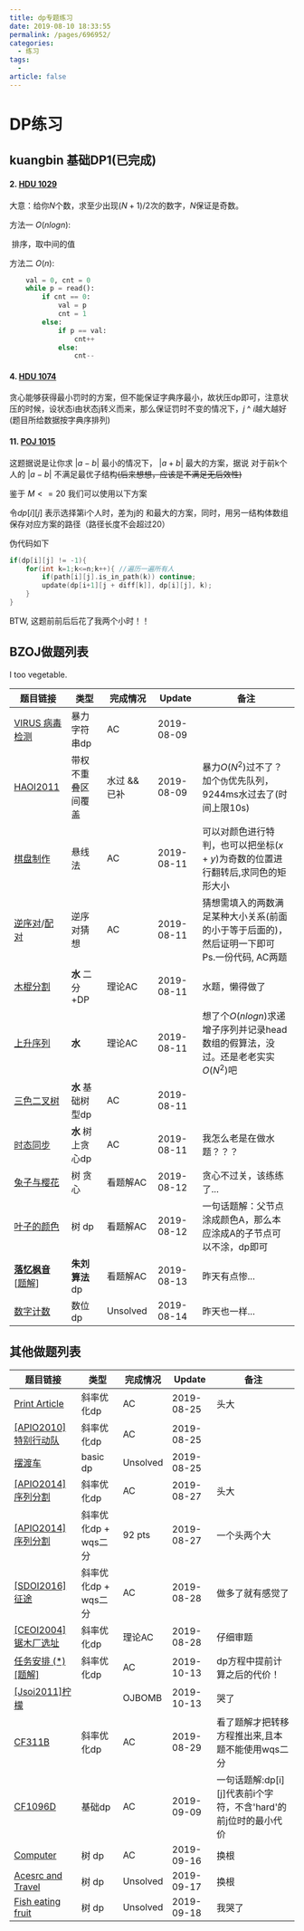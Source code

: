 ```yaml
---
title: dp专题练习
date: 2019-08-10 18:33:55
permalink: /pages/696952/
categories: 
  - 练习
tags: 
  - 
article: false
---
```

# DP练习

## kuangbin 基础DP1(已完成)

#### 2. [HDU 1029](http://acm.hdu.edu.cn/showproblem.php?pid=1029)

大意：给你$N$个数，求至少出现$(N+1)/2$次的数字，$N$保证是奇数。

方法一 $O(n log n)$: 

​		排序，取中间的值

方法二  $O(n)$:

```python
	val = 0, cnt = 0
	while p = read():
		if cnt == 0:
			val = p
			cnt = 1
		else:
            if p == val:
                cnt++
            else:
                cnt--
```

#### 4. [HDU 1074](https://vjudge.net/problem/HDU-1074)

贪心能够获得最小罚时的方案，但不能保证字典序最小，故状压dp即可，注意状压的时候，设状态i由状态j转义而来，那么保证罚时不变的情况下，$j$ ^ $i$越大越好(题目所给数据按字典序排列)

#### 11. [POJ 1015](https://cn.vjudge.net/problem/POJ-1015#author=0258)

这题据说是让你求 $\vert a - b \vert$ 最小的情况下， $\vert a + b \vert$ 最大的方案，据说 对于前k个人的 $\vert a - b\vert$ 不满足最优子结构~~(后来想想，应该是不满足无后效性)~~

鉴于 $M<=20$ 我们可以使用以下方案

令$dp[i][j]$ 表示选择第i个人时，差为j的 和最大的方案，同时，用另一结构体数组保存对应方案的路径（路径长度不会超过20）

伪代码如下

```cpp
if(dp[i][j] != -1){
	for(int k=1;k<=n;k++){ //遍历一遍所有人
		if(path[i][j].is_in_path(k)) continue;
		update(dp[i+1][j + diff[k]], dp[i][j], k);
	}
}
```

BTW, 这题前前后后花了我两个小时！！



## BZOJ做题列表

I too vegetable.

| 题目链接                                                     | 类型               | 完成情况     | Update     | 备注                                                         |
| ------------------------------------------------------------ | ------------------ | ------------ | ---------- | ------------------------------------------------------------ |
| [VIRUS 病毒检测](https://vjudge.net/problem/HYSBZ-1966)      | 暴力字符串dp       | AC           | 2019-08-09 |                                                              |
| [HAOI2011](https://vjudge.net/problem/HYSBZ-2298)            | 带权不重叠区间覆盖 | 水过 && 已补 | 2019-08-09 | 暴力$O(N^2)$过不了？加个`伪`优先队列，9244ms水过去了(时间上限10s) |
| [棋盘制作](https://vjudge.net/problem/HYSBZ-1057)            | 悬线法             | AC           | 2019-08-11 | 可以对颜色进行特判，也可以把坐标$(x+y)$为奇数的位置进行翻转后,求同色的矩形大小 |
| [逆序对](https://www.lydsy.com/JudgeOnline/problem.php?id=1831)/[配对](https://www.lydsy.com/JudgeOnline/problem.php?id=1786) | 逆序对猜想         | AC           | 2019-08-11 | 猜想需填入的两数满足某种大小关系(前面的小于等于后面的)，然后证明一下即可  Ps.一份代码, AC两题 |
| [木棍分割](https://www.lydsy.com/JudgeOnline/problem.php?id=1044) | **水** 二分+DP     | 理论AC       | 2019-08-11 | 水题，懒得做了                                               |
| [上升序列](https://www.lydsy.com/JudgeOnline/problem.php?id=1046) | **水**             | 理论AC       | 2019-08-11 | 想了个$O(nlogn)$求递增子序列并记录head数组的假算法，没过。还是老老实实$O(N^2)$吧 |
| [三色二叉树](https://vjudge.net/problem/HYSBZ-1864)          | **水** 基础树型dp  | AC           | 2019-08-11 |                                                              |
| [时态同步](https://vjudge.net/problem/HYSBZ-1060)            | **水** 树上贪心dp  | AC           | 2019-08-11 | 我怎么老是在做水题？？？                                     |
| [兔子与樱花](https://vjudge.net/problem/HYSBZ-4027)          | 树 贪心            | 看题解AC     | 2019-08-12 | 贪心不过关，该练练了...                                      |
| [叶子的颜色](https://vjudge.net/problem/HYSBZ-1304)          | 树 dp              | 看题解AC     | 2019-08-12 | 一句话题解：父节点涂成颜色A，那么本应涂成A的子节点可以不涂，dp即可 |
| [**落忆枫音**](https://vjudge.net/problem/HYSBZ-4011) [[题解](https://www.cnblogs.com/ljh2000-jump/p/6428285.html)] | **朱刘算法** dp    | 看题解AC     | 2019-08-13 | 昨天有点惨...                                                |
| [数字计数](https://vjudge.net/problem/HYSBZ-1833)            | 数位dp             | Unsolved     | 2019-08-14 | 昨天也一样...                                                |



## 其他做题列表

| 题目链接                                                     | 类型                 | 完成情况 | Update     | 备注                                                         |
| ------------------------------------------------------------ | -------------------- | -------- | ---------- | ------------------------------------------------------------ |
| [Print Article](https://vjudge.net/problem/HDU-3507)         | 斜率优化dp           | AC       | 2019-08-25 | 头大                                                         |
| [[APIO2010]特别行动队](https://www.luogu.org/problem/P3628)  | 斜率优化dp           | AC       | 2019-08-25 |                                                              |
| [摆渡车](https://www.luogu.org/problem/P5017)                | basic dp             | Unsolved | 2019-08-25 |                                                              |
| [[APIO2014]序列分割](https://www.luogu.org/problem/P3648)    | 斜率优化dp           | AC       | 2019-08-27 | 头大                                                         |
| [[APIO2014]序列分割](https://www.luogu.org/problem/P3648)    | 斜率优化dp + wqs二分 | 92 pts   | 2019-08-27 | 一个头两个大                                                 |
| [[SDOI2016]征途](https://www.luogu.org/problem/P4072)        | 斜率优化dp + wqs二分 | AC       | 2019-08-28 | 做多了就有感觉了                                             |
| [[CEOI2004]锯木厂选址](https://www.luogu.org/problem/P4360)  | 斜率优化dp           | 理论AC   | 2019-08-28 | 仔细审题                                                     |
| [任务安排 (*)](https://www.luogu.org/problem/P2365)[[题解]](https://www.luogu.org/blog/ztyluogucpp/solution-p2365) | 斜率优化dp           | AC       | 2019-10-13 | dp方程中提前计算之后的代价！                                 |
| [[Jsoi2011]柠檬](https://www.lydsy.com/JudgeOnline/problem.php?id=4709) |                      | OJBOMB   | 2019-10-13 | 哭了                                                         |
| [CF311B](https://www.luogu.org/problem/CF311B)               | 斜率优化dp           | AC       | 2019-08-29 | 看了题解才把转移方程推出来,且本题不能使用wqs二分             |
| [CF1096D](https://vjudge.net/problem/CodeForces-1096D)       | 基础dp               | AC       | 2019-09-09 | 一句话题解:dp\[i]\[j]代表前i个字符，不含'hard'的前j位时的最小代价 |
| [Computer](acm.hdu.edu.cn/showproblem.php?pid=2196)          | 树 dp                | AC       | 2019-09-16 | 换根                                                         |
| [Acesrc and Travel](http://acm.hdu.edu.cn/showproblem.php?pid=6662) | 树 dp                | Unsolved | 2019-09-17 | 换根                                                         |
| [Fish eating fruit](https://nanti.jisuanke.com/t/41403)      | 树 dp                | Unsolved | 2019-09-18 | 我哭了                                                       |

